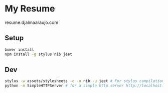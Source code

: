 # My Resume
resume.djalmaaraujo.com

## Setup
```bash
bower install
npm install -g stylus nib jeet
```

## Dev
```bash
stylus -w assets/stylesheets -c -u nib -u jeet # For stylus compilation
python -m SimpleHTTPServer # for a simple http server http://localhost:8000
```
